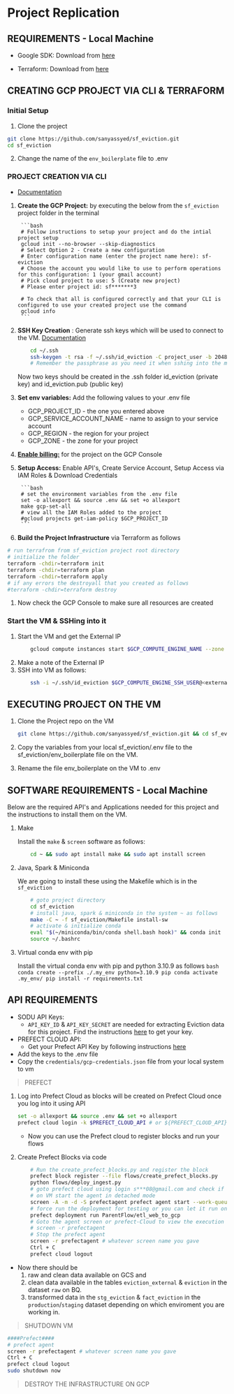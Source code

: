 # Project Replication

## REQUIREMENTS - Local Machine

* Google SDK: Download from [here](https://cloud.google.com/sdk/docs/downloads-interactive#linux-mac)

* Terraform: Download from [here](https://developer.hashicorp.com/terraform/downloads)

## CREATING GCP PROJECT VIA CLI & TERRAFORM

### Initial Setup
1. Clone the project 
```bash
git clone https://github.com/sanyassyed/sf_eviction.git
cd sf_eviction
```
2. Change the name of the `env_boilerplate` file to .env

### PROJECT CREATION VIA CLI
- [Documentation](https://cloud.google.com/sdk/docs)
1. **Create the GCP Project:** by executing the below from the `sf_eviction` project folder in the terminal

        ```bash
        # Follow instructions to setup your project and do the intial project setup
        gcloud init --no-browser --skip-diagnostics
        # Select Option 2 - Create a new configuration
        # Enter configuration name (enter the project name here): sf-eviction
        # Choose the account you would like to use to perform operations for this configuration: 1 (your gmail account)
        # Pick cloud project to use: 5 (Create new project)
        # Please enter project id: sf*******3

        # To check that all is configured correctly and that your CLI is configured to use your created project use the command
        gcloud info
        ```
1. **SSH Key Creation** : Generate ssh keys which will be used to connect to the VM. [Documentation](https://cloud.google.com/compute/docs/connect/create-ssh-keys)
    
    ```bash
        cd ~/.ssh
        ssh-keygen -t rsa -f ~/.ssh/id_eviction -C project_user -b 2048
        # Remember the passphrase as you need it when sshing into the machine
    ```
    Now two keys should be created in the .ssh folder id_eviction (private key) and id_eviction.pub (public key)

1. **Set env variables:** Add the following values to your .env file
    * GCP_PROJECT_ID - the one you entered above
    * GCP_SERVICE_ACCOUNT_NAME - name to assign to your service account
    * GCP_REGION - the region for your project
    * GCP_ZONE - the zone for your project

1. **[Enable billing:](https://support.google.com/googleapi/answer/6158867?hl=en)** for the project on the GCP Console
1. **Setup Access:** Enable API's, Create Service Account, Setup Access via IAM Roles & Download Credentials

        ```bash
        # set the environment variables from the .env file
        set -o allexport && source .env && set +o allexport
        make gcp-set-all
        # view all the IAM Roles added to the project
        #gcloud projects get-iam-policy $GCP_PROJECT_ID
        ```
1. **Build the Project Infrastructure** via Terraform as follows 
```bash
# run terrafrom from sf_eviction project root directory
# initialize the folder
terraform -chdir=terraform init
terraform -chdir=terraform plan
terraform -chdir=terraform apply
# if any errors the destroyall that you created as follows
#terraform -chdir=terraform destroy
```
1. Now check the GCP Console to make sure all resources are created

### Start the VM & SSHing into it
1. Start the VM and get the External IP
    ```bash
        gcloud compute instances start $GCP_COMPUTE_ENGINE_NAME --zone $GCP_ZONE --project $GCP_PROJECT_ID
    ```
1. Make a note of the External IP
1. SSH into VM as follows:
    ```bash
        ssh -i ~/.ssh/id_eviction $GCP_COMPUTE_ENGINE_SSH_USER@<external_ip>
    ```

## EXECUTING PROJECT ON THE VM

1. Clone the Project repo on the VM
    ```bash
    git clone https://github.com/sanyassyed/sf_eviction.git && cd sf_eviction
    ```
1. Copy the variables from your local sf_eviction/.env file to the sf_eviction/env_boilerplate file on the VM.

1. Rename the file env_boilerplate on the VM to .env

## SOFTWARE REQUIREMENTS - Local Machine

Below are the required API's and Applications needed for this project and the instructions to install them on the VM.

1. Make

    Install the `make` & `screen` software as follows:

    ```bash
        cd ~ && sudo apt install make && sudo apt install screen
    ```
1. Java, Spark & Miniconda

    We are going to install these using the Makefile which is in the `sf_eviction`

    ```bash
        # goto project directory
        cd sf_eviction
        # install java, spark & miniconda in the system ~ as follows
        make -C ~ -f sf_eviction/Makefile install-sw
        # activate & initialize conda
        eval "$(~/miniconda/bin/conda shell.bash hook)" && conda init
        source ~/.bashrc
    ```
1. Virtual conda env with pip 

    Install the virtual conda env with pip and python 3.10.9 as follows
        ```bash
            conda create --prefix ./.my_env python=3.10.9 pip
            conda activate .my_env/
            pip install -r requirements.txt
        ```

## API REQUIREMENTS
* SODU API Keys:
    - `API_KEY_ID` & `API_KEY_SECRET` are needed for extracting Eviction data for this project. Find the instructions [here](docs/info_api.md) to get your key.
* PREFECT CLOUD API:
    - Get your Prefect API Key by following instructions [here](docs/info_api.md) 
* Add the keys to the .env file
* Copy the  `credentials/gcp-credentials.json` file from your local system to vm

>PREFECT
1. Log into Prefect Cloud as blocks will be created on Prefect Cloud once you log into it using API
    ```bash
    set -o allexport && source .env && set +o allexport
    prefect cloud login -k $PREFECT_CLOUD_API # or ${PREFECT_CLOUD_API}
    ```
    * Now you can use the Prefect cloud to register blocks and run your flows

1. Create Prefect Blocks via code
    ```bash
        # Run the create_prefect_blocks.py and register the block
        prefect block register --file flows/create_prefect_blocks.py
        python flows/deploy_ingest.py
        # goto prefect cloud using login s***08@gmail.com and check if the deployment is set there
        # on VM start the agent in detached mode
        screen -A -m -d -S prefectagent prefect agent start --work-queue "development"
        # force run the deployment for testing or you can let it run on schedule
        prefect deployment run ParentFlow/etl_web_to_gcp
        # Goto the agent screen or prefect-Cloud to view the execution
        # screen -r prefectagent
        # Stop the prefect agent 
        screen -r prefectagent # whatever screen name you gave
        Ctrl + C
        prefect cloud logout
    ```
* Now there should be 
    1. raw and clean data available on GCS and 
    2. clean data available in the tables `eviction_external` & `eviction` in the dataset `raw` on BQ.
    3. transformed data in the `stg_eviction` & `fact_eviction` in the `production`/`staging` dataset depending on which enviroment you are working in.

>SHUTDOWN VM

```bash
####Prefect####
# prefect agent
screen -r prefectagent # whatever screen name you gave
Ctrl + C
prefect cloud logout
sudo shutdown now
```

> DESTROY THE INFRASTRUCTURE ON GCP